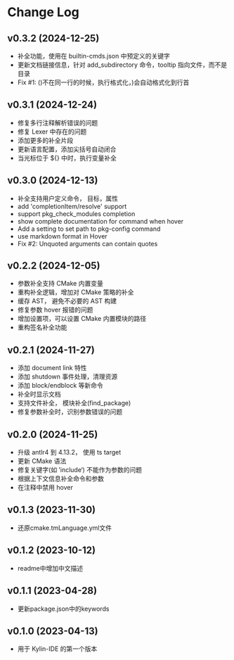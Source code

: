 # Change Log

## v0.3.2 (2024-12-25)

* 补全功能，使用在 builtin-cmds.json 中预定义的关键字
* 更新文档链接信息，针对 add_subdirectory 命令，tooltip 指向文件，而不是目录
* Fix #1: ()不在同一行的时候，执行格式化，)会自动格式化到行首

## v0.3.1 (2024-12-24)

* 修复多行注释解析错误的问题
* 修复 Lexer 中存在的问题
* 添加更多的补全片段
* 更新语言配置，添加尖括号自动闭合
* 当光标位于 ${} 中时，执行变量补全

## v0.3.0 (2024-12-13)

* 补全支持用户定义命令， 目标，属性
* add 'completionItem/resolve' support
* support pkg_check_modules completion
* show complete documentation for command when hover
* Add a setting to set path to pkg-config command
* use markdown format in Hover
* Fix #2: Unquoted arguments can contain quotes

## v0.2.2 (2024-12-05)

* 参数补全支持 CMake 内置变量
* 重构补全逻辑，增加对 CMake 策略的补全
* 缓存 AST， 避免不必要的 AST 构建
* 修复参数 hover 报错的问题
* 增加设置项，可以设置 CMake 内置模块的路径
* 重构签名补全功能

## v0.2.1 (2024-11-27)

* 添加 document link 特性
* 添加 shutdown 事件处理，清理资源
* 添加 block/endblock 等新命令
* 补全时显示文档
* 支持文件补全， 模块补全(find_package)
* 修复参数补全时，识别参数错误的问题

## v0.2.0 (2024-11-25)

* 升级 antlr4 到 4.13.2， 使用 ts target
* 更新 CMake 语法
* 修复关键字(如 ’include‘) 不能作为参数的问题
* 根据上下文信息补全命令和参数
* 在注释中禁用 hover

## v0.1.3 (2023-11-30)

* 还原cmake.tmLanguage.yml文件

## v0.1.2 (2023-10-12)

* readme中增加中文描述

## v0.1.1 (2023-04-28)

* 更新package.json中的keywords

## v0.1.0 (2023-04-13)

* 用于 Kylin-IDE 的第一个版本
